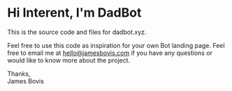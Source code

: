 # Hi Interent, I'm DadBot

This is the source code and files for dadbot.xyz.

Feel free to use this code as inspiration for your own Bot landing page. Feel free to email me at hello@jamesbovis.com if you have any questions or would like to know more about the project.

Thanks,<br/>
James Bovis
